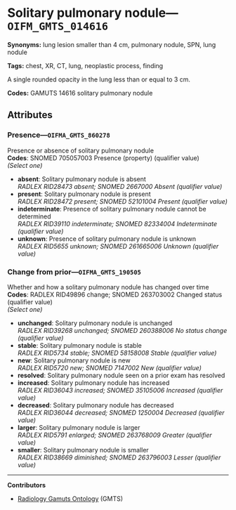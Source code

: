 # Solitary pulmonary nodule—`OIFM_GMTS_014616`

**Synonyms:** lung lesion smaller than 4 cm, pulmonary nodule, SPN, lung nodule

**Tags:** chest, XR, CT, lung, neoplastic process, finding

A single rounded opacity in the lung less than or equal to 3 cm.

**Codes:** GAMUTS 14616 solitary pulmonary nodule

## Attributes

### Presence—`OIFMA_GMTS_860278`

Presence or absence of solitary pulmonary nodule  
**Codes**: SNOMED 705057003 Presence (property) (qualifier value)  
*(Select one)*

- **absent**: Solitary pulmonary nodule is absent  
_RADLEX RID28473 absent; SNOMED 2667000 Absent (qualifier value)_
- **present**: Solitary pulmonary nodule is present  
_RADLEX RID28472 present; SNOMED 52101004 Present (qualifier value)_
- **indeterminate**: Presence of solitary pulmonary nodule cannot be determined  
_RADLEX RID39110 indeterminate; SNOMED 82334004 Indeterminate (qualifier value)_
- **unknown**: Presence of solitary pulmonary nodule is unknown  
_RADLEX RID5655 unknown; SNOMED 261665006 Unknown (qualifier value)_

### Change from prior—`OIFMA_GMTS_190505`

Whether and how a solitary pulmonary nodule has changed over time  
**Codes**: RADLEX RID49896 change; SNOMED 263703002 Changed status (qualifier value)  
*(Select one)*

- **unchanged**: Solitary pulmonary nodule is unchanged  
_RADLEX RID39268 unchanged; SNOMED 260388006 No status change (qualifier value)_
- **stable**: Solitary pulmonary nodule is stable  
_RADLEX RID5734 stable; SNOMED 58158008 Stable (qualifier value)_
- **new**: Solitary pulmonary nodule is new  
_RADLEX RID5720 new; SNOMED 7147002 New (qualifier value)_
- **resolved**: Solitary pulmonary nodule seen on a prior exam has resolved  
- **increased**: Solitary pulmonary nodule has increased  
_RADLEX RID36043 increased; SNOMED 35105006 Increased (qualifier value)_
- **decreased**: Solitary pulmonary nodule has decreased  
_RADLEX RID36044 decreased; SNOMED 1250004 Decreased (qualifier value)_
- **larger**: Solitary pulmonary nodule is larger  
_RADLEX RID5791 enlarged; SNOMED 263768009 Greater (qualifier value)_
- **smaller**: Solitary pulmonary nodule is smaller  
_RADLEX RID38669 diminished; SNOMED 263796003 Lesser (qualifier value)_

---

**Contributors**

- [Radiology Gamuts Ontology](https://gamuts.net/) (GMTS)